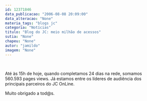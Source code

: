 ```yaml
---
id: 12371846
data_publicacao: "2006-08-08 20:09:00"
data_alteracao: "None"
materia_tags: "blogs jc"
categoria: "Notícias"
titulo: "Blog do JC: meio milhão de acessos"
sutia: "None"
chapeu: "None"
autor: "jamildo"
imagem: "None"
---
```

<p>&nbsp;</p>

<p>At&eacute; &agrave;s 15h de hoje, quando completamos 24 dias na rede, somamos 560.593 pages views. J&aacute; estamos entre os l&iacute;deres de audi&ecirc;ncia dos principais parceiros do JC OnLine.</p>

<p>Muito obrigado a tod@s.</p>
